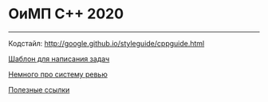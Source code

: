 # ОиМП С++ 2020
---
Кодстайл:
http://google.github.io/styleguide/cppguide.html

[Шаблон для написания задач](template.cpp)

[Немного про систему ревью](review.md)

[Полезные ссылки](useful_links.md)

